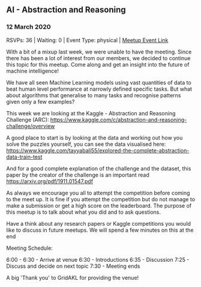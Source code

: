 ## AI - Abstraction and Reasoning
### 12 March 2020
RSVPs: 36 | Waiting: 0 | Event Type: physical | [Meetup Event Link](https://www.meetup.com/Data-Science-Discussion-Auckland/events/268943903)

With a bit of a mixup last week, we were unable to have the meeting. Since there has been a lot of interest from our members, we decided to continue this topic for this meetup. Come along and get an insight into the future of machine intelligence!

We have all seen Machine Learning models using vast quantities of data to beat human level performance at narrowly defined specific tasks. But what about algorithms that generalise to many tasks and recognise patterns given only a few examples?

This week we are looking at the Kaggle - Abstraction and Reasoning Challenge (ARC): https://www.kaggle.com/c/abstraction-and-reasoning-challenge/overview

A good place to start is by looking at the data and working out how you solve the puzzles yourself, you can see the data visualised here: https://www.kaggle.com/tayyabali55/explored-the-complete-abstraction-data-train-test

And for a good complete explanation of the challenge and the dataset, this paper by the creator of the challenge is an important read https://arxiv.org/pdf/1911.01547.pdf

As always we encourage you all to attempt the competition before coming to the meet up. It is fine if you attempt the competition but do not manage to make a submission or get a high score on the leaderboard. The purpose of this meetup is to talk about what you did and to ask questions.

Have a think about any research papers or Kaggle competitions you would like to discuss in future meetups. We will spend a few minutes on this at the end

Meeting Schedule:

6:00 - 6:30 - Arrive at venue
6:30 - Introductions
6:35 - Discussion
7:25 - Discuss and decide on next topic
7:30 - Meeting ends

A big 'Thank you' to GridAKL for providing the venue!

